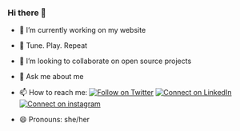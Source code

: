 ### Hi there 👋








- 🔭 I’m currently working on my website
- 🎸 Tune. Play. Repeat
- 👯 I’m looking to collaborate on open source projects

- 💬 Ask me about me 
- 📫 How to reach me:
[![Follow on Twitter](https://img.shields.io/badge/--twitter?label=Twitter&logo=Twitter&style=social)](https://twitter.com/merinalex_vava) [![Connect on LinkedIn](https://img.shields.io/badge/--linkedin?label=LinkedIn&logo=LinkedIn&style=social)](https://www.linkedin.com/in/merinalex23/)
[![Connect on instagram](https://img.shields.io/badge/--instagram?label=intagram&logo=instagram&style=social)](https://www.instagram.com/__merin_alex_chockattu__/)

- 😄 Pronouns: she/her


